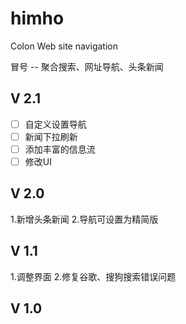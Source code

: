 # himho

Colon Web site navigation

冒号 -- 聚合搜索、网址导航、头条新闻

## V 2.1

- [ ] 自定义设置导航
- [ ] 新闻下拉刷新
- [ ] 添加丰富的信息流
- [ ] 修改UI

## V 2.0

1.新增头条新闻
2.导航可设置为精简版

## V 1.1
1.调整界面
2.修复谷歌、搜狗搜索错误问题

## V 1.0

